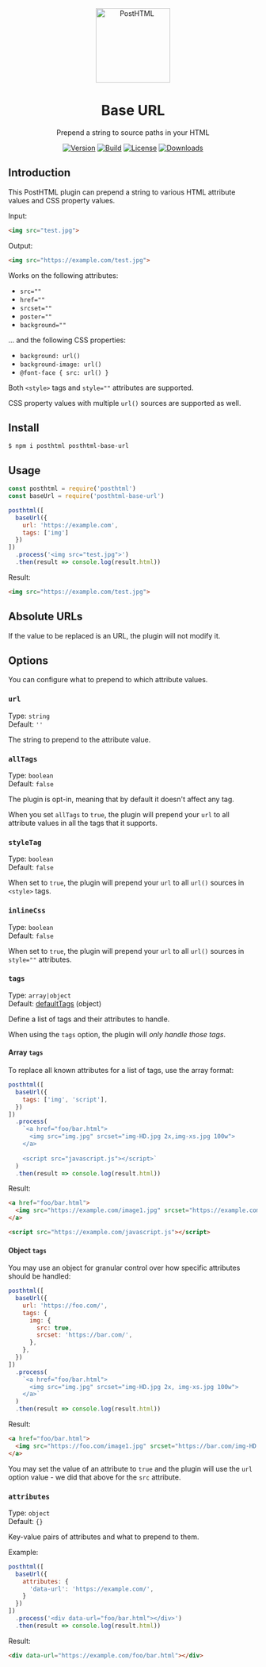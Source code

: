 <div align="center">
  <img width="150" height="150" alt="PostHTML" src="https://posthtml.github.io/posthtml/logo.svg">
  <h1>Base URL</h1>
  <p>Prepend a string to source paths in your HTML</p>

  [![Version][npm-version-shield]][npm]
  [![Build][github-ci-shield]][github-ci]
  [![License][license-shield]][license]
  [![Downloads][npm-stats-shield]][npm-stats]
</div>

## Introduction

This PostHTML plugin can prepend a string to various HTML attribute values and CSS property values.

Input:

```html
<img src="test.jpg">
```

Output:

```html
<img src="https://example.com/test.jpg">
```

Works on the following attributes:

- `src=""`
- `href=""`
- `srcset=""`
- `poster=""`
- `background=""`

... and the following CSS properties:

- `background: url()`
- `background-image: url()`
- `@font-face { src: url() }`

Both `<style>` tags and `style=""` attributes are supported.

CSS property values with multiple `url()` sources are supported as well.

## Install

```
$ npm i posthtml posthtml-base-url
```

## Usage

```js
const posthtml = require('posthtml')
const baseUrl = require('posthtml-base-url')

posthtml([
  baseUrl({
    url: 'https://example.com', 
    tags: ['img']
  })
])
  .process('<img src="test.jpg">')
  .then(result => console.log(result.html))
```

Result:

```html
<img src="https://example.com/test.jpg">
```

## Absolute URLs

If the value to be replaced is an URL, the plugin will not modify it.

## Options

You can configure what to prepend to which attribute values.

### `url`

Type: `string`\
Default: `''`

The string to prepend to the attribute value.

### `allTags`

Type: `boolean`\
Default: `false`

The plugin is opt-in, meaning that by default it doesn't affect any tag.

When you set `allTags` to `true`, the plugin will prepend your `url` to all attribute values in all the tags that it supports.

### `styleTag`

Type: `boolean`\
Default: `false`

When set to `true`, the plugin will prepend your `url` to all `url()` sources in `<style>` tags.

### `inlineCss`

Type: `boolean`\
Default: `false`

When set to `true`, the plugin will prepend your `url` to all `url()` sources in `style=""` attributes.

### `tags`

Type: `array|object`\
Default: [defaultTags](./lib/index.js) (object)

Define a list of tags and their attributes to handle.

When using the `tags` option, the plugin will _only handle those tags_.

#### Array `tags`

To replace all known attributes for a list of tags, use the array format:

```js
posthtml([
  baseUrl({
    tags: ['img', 'script'],
  })
])
  .process(
    `<a href="foo/bar.html">
      <img src="img.jpg" srcset="img-HD.jpg 2x,img-xs.jpg 100w">
    </a>
    
    <script src="javascript.js"></script>`
  )
  .then(result => console.log(result.html))
```

Result:

```html
<a href="foo/bar.html">
  <img src="https://example.com/image1.jpg" srcset="https://example.com/image1-HD.jpg 2x, https://example.com/image1-phone.jpg 100w">
</a>

<script src="https://example.com/javascript.js"></script>
```

#### Object `tags`

You may use an object for granular control over how specific attributes should be handled:

```js
posthtml([
  baseUrl({
    url: 'https://foo.com/',
    tags: {
      img: {
        src: true,
        srcset: 'https://bar.com/',
      },
    },
  })
])
  .process(
    `<a href="foo/bar.html">
      <img src="img.jpg" srcset="img-HD.jpg 2x, img-xs.jpg 100w">
    </a>`
  )
  .then(result => console.log(result.html))
```

Result:

```html
<a href="foo/bar.html">
  <img src="https://foo.com/image1.jpg" srcset="https://bar.com/img-HD.jpg 2x, https://bar.com/img-xs.jpg 100w">
</a>
```

You may set the value of an attribute to `true` and the plugin will use the `url` option value - we did that above for the `src` attribute.

### `attributes`

Type: `object`\
Default: `{}`

Key-value pairs of attributes and what to prepend to them.

Example:

```js
posthtml([
  baseUrl({
    attributes: {
      'data-url': 'https://example.com/',
    }
  })
])
  .process('<div data-url="foo/bar.html"></div>')
  .then(result => console.log(result.html))
```

Result:

```html
<div data-url="https://example.com/foo/bar.html"></div>
```

[npm]: https://www.npmjs.com/package/posthtml-base-url
[npm-version-shield]: https://img.shields.io/npm/v/posthtml-base-url.svg
[npm-stats]: http://npm-stat.com/charts.html?package=posthtml-base-url
[npm-stats-shield]: https://img.shields.io/npm/dt/posthtml-base-url.svg
[github-ci]: https://github.com/posthtml/posthtml-base-url/actions/workflows/nodejs.yml
[github-ci-shield]: https://github.com/posthtml/posthtml-base-url/actions/workflows/nodejs.yml/badge.svg
[license]: ./license
[license-shield]: https://img.shields.io/npm/l/posthtml-base-url.svg
